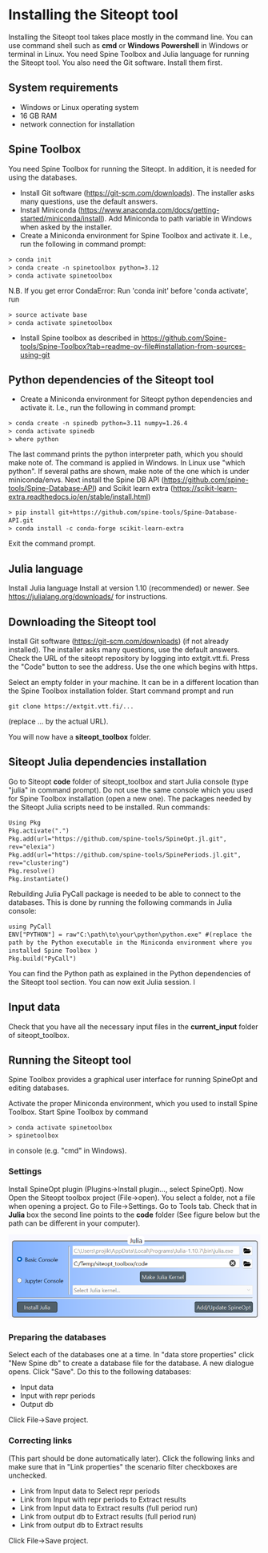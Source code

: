 # Installing the Siteopt tool

Installing the Siteopt tool takes place mostly in the command line. You can use command shell such as **cmd** or **Windows Powershell** in Windows or terminal in Linux. You need Spine Toolbox and Julia language for running the Siteopt tool. You also need the Git software. Install them first.

## System requirements

- Windows or Linux operating system
- 16 GB RAM
- network connection for installation

## Spine Toolbox
You need Spine Toolbox for running the Siteopt. In addition, it is needed for using the databases.

- Install Git software (https://git-scm.com/downloads). The installer asks many questions, use the default answers.
- Install Miniconda (https://www.anaconda.com/docs/getting-started/miniconda/install). Add Miniconda to path variable in Windows when asked by the installer.
- Create a Miniconda environment for Spine Toolbox and activate it. I.e., run the following in command prompt:


```
> conda init
> conda create -n spinetoolbox python=3.12
> conda activate spinetoolbox
```


N.B. If you get error CondaError: Run 'conda init' before 'conda activate', run 

```
> source activate base
> conda activate spinetoolbox
```

- Install Spine toolbox as described in https://github.com/Spine-tools/Spine-Toolbox?tab=readme-ov-file#installation-from-sources-using-git


## Python dependencies of the Siteopt tool

- Create a Miniconda environment for Siteopt python dependencies and activate it. I.e., run the following in command prompt:

```
> conda create -n spinedb python=3.11 numpy=1.26.4
> conda activate spinedb
> where python
```

The last command prints the python interpreter path, which you should make note of. The command is applied in Windows. In Linux use "which python". If several paths are shown, make note of the one which is under miniconda/envs. Next install the Spine DB API (https://github.com/spine-tools/Spine-Database-API) and Scikit learn extra (https://scikit-learn-extra.readthedocs.io/en/stable/install.html)

```
> pip install git+https://github.com/spine-tools/Spine-Database-API.git
> conda install -c conda-forge scikit-learn-extra
```

Exit the command prompt.


## Julia language

Install Julia language Install at version 1.10 (recommended) or newer. See https://julialang.org/downloads/ for instructions.


## Downloading the Siteopt tool

Install Git software (https://git-scm.com/downloads) (if not already installed). The installer asks many questions, use the default answers. Check the URL of the siteopt repository by logging into extgit.vtt.fi. Press the "Code" button to see the address. Use the one which begins with https. 

Select an empty folder in your machine. It can be in a different location than the Spine Toolbox installation folder. Start command prompt and run

```
git clone https://extgit.vtt.fi/...
```

(replace ... by the actual URL). 

You will now have a **siteopt_toolbox** folder.

## Siteopt Julia dependencies installation

Go to Siteopt **code** folder of siteopt_toolbox and start Julia console (type "julia" in command prompt). Do not use the same console which you used for Spine Toolbox installation (open a new one). The packages needed by the Siteopt Julia scripts need to be installed. Run commands:
  
```
Using Pkg
Pkg.activate(".")
Pkg.add(url="https://github.com/spine-tools/SpineOpt.jl.git", rev="elexia")
Pkg.add(url="https://github.com/spine-tools/SpinePeriods.jl.git", rev="clustering")
Pkg.resolve()
Pkg.instantiate()
```	
Rebuilding Julia PyCall package is needed to be able to connect to the databases. This is done by running the following commands in Julia console:

```
using PyCall
ENV["PYTHON"] = raw"C:\path\to\your\python\python.exe" #(replace the path by the Python executable in the Miniconda environment where you installed Spine Toolbox )
Pkg.build("PyCall")
```
You can find the Python path as explained in the Python dependencies of the Siteopt tool section. You can now exit Julia session.
l
## Input data

Check that you have all the necessary input files in the **current_input** folder of siteopt_toolbox.


## Running the Siteopt tool

Spine Toolbox provides a graphical user interface for running SpineOpt and editing databases. 

Activate the proper Miniconda environment, which you used to install Spine Toolbox. Start Spine Toolbox by command

```
> conda activate spinetoolbox
> spinetoolbox
```

in console (e.g. "cmd" in Windows).

### Settings

Install SpineOpt plugin (Plugins->Install plugin…, select SpineOpt). 
Now Open the Siteopt toolbox project (File->open). You select a folder, not a file when opening a project.
Go to File->Settings. Go to Tools tab. Check that in **Julia** box the second line points to the **code** folder (See figure below but the path can be different in your computer).

![alt text](docs/juliasettings.png "Repository URL")


### Preparing the databases

Select each of the databases one at a time. In "data store properties" click "New Spine db" to create a database file for the database. A new dialogue opens. Click "Save". Do this to the following databases:

- Input data
- Input with repr periods
- Output db

Click File->Save project.

### Correcting links

(This part should be done automatically later). Click the following links and make sure that in "Link properties" the scenario filter checkboxes are unchecked.

- Link from Input data to Select repr periods
- Link from Input with repr periods to Extract results
- Link from Input data to Extract results (full period run)
- Link from output db to Extract results (full period run)
- Link from output db to Extract results

Click File->Save project.
